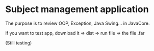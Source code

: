 # Subject management application
The purpose is to review OOP, Exception, Java Swing... in JavaCore.

If you want to test app, download it => dist => run file => the file .far

(Still testing)
